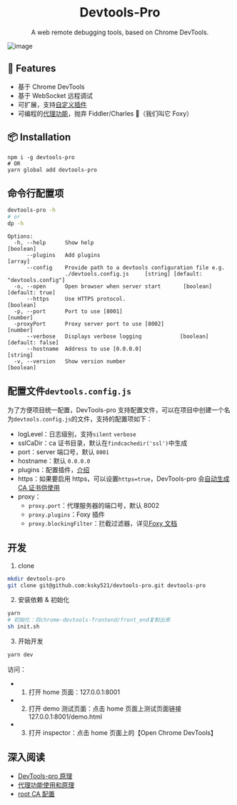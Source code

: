 <h1 align="center">Devtools-Pro</h1>

<div align="center">
A web remote debugging tools, based on Chrome DevTools.
</div>

![image](https://user-images.githubusercontent.com/1073262/118256057-9eceed00-b4df-11eb-94f4-74676c2d8c9b.png)

## 🎉 Features

-   基于 Chrome DevTools
-   基于 WebSocket 远程调试
-   可扩展，支持[自定义插件](./docs/advanced.md)
-   可编程的[代理功能](./docs/foxy.md)，抛弃 Fiddler/Charles 🌟（我们叫它 Foxy）

## 📦 Installation

```shell
npm i -g devtools-pro
# OR
yarn global add devtools-pro
```

## 命令行配置项

```bash
devtools-pro -h
# or
dp -h
```

```
Options:
  -h, --help      Show help                                            [boolean]
      --plugins   Add plugins                                            [array]
      --config    Provide path to a devtools configuration file e.g.
                  ./devtools.config.js     [string] [default: "devtools.config"]
  -o, --open      Open browser when server start       [boolean] [default: true]
      --https     Use HTTPS protocol.                                  [boolean]
  -p, --port      Port to use [8001]                                    [number]
  -proxyPort      Proxy server port to use [8002]                       [number]
      --verbose   Displays verbose logging            [boolean] [default: false]
      --hostname  Address to use [0.0.0.0]                              [string]
  -v, --version   Show version number                                  [boolean]
```

## 配置文件`devtools.config.js`

为了方便项目统一配置，DevTools-pro 支持配置文件，可以在项目中创建一个名为`devtools.config.js`的文件，支持的配置项如下：

-   logLevel：日志级别，支持`silent` `verbose`
-   sslCaDir：ca 证书目录，默认在`findcachedir('ssl')`中生成
-   port：server 端口号，默认 `8001`
-   hostname：默认 `0.0.0.0`
-   plugins：配置插件，[介绍](./docs/advanced.md)
-   https：如果要启用 https，可以设置`https=true`，DevTools-pro 会[自动生成 CA 证书供使用](./docs/rootCA.md)
-   proxy：
    -   `proxy.port`：代理服务器的端口号，默认 8002
    -   `proxy.plugins`：Foxy 插件
    -   `proxy.blockingFilter`：拦截过滤器，详见[Foxy 文档](./docs/foxy.md)

## 开发

1. clone

```bash
mkdir devtools-pro
git clone git@github.com:ksky521/devtools-pro.git devtools-pro
```

2. 安装依赖 & 初始化

```bash
yarn
# 初始化：将chrome-devtools-frontend/front_end复制出来
sh init.sh
```

3. 开始开发

```bash
yarn dev
```

访问：

-   1. 打开 home 页面：127.0.0.1:8001
-   2. 打开 demo 测试页面：点击 home 页面上测试页面链接 127.0.0.1:8001/demo.html
-   3. 打开 inspector：点击 home 页面上的【Open Chrome DevTools】

## 深入阅读

-   [DevTools-pro 原理](./docs/advanced.md)
-   [代理功能使用和原理](./docs/foxy.md)
-   [root CA 配置](./docs/rootCA.md)
